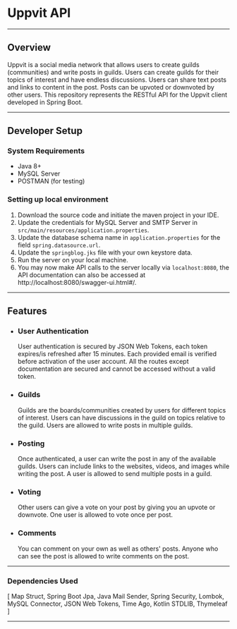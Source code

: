 # Uppvit API

<hr>

## Overview
Uppvit is a social media network that allows users to create guilds (communities) 
and write posts in guilds.
Users can create guilds for their topics of interest and have endless discussions.
Users can share text posts and links to content in the post. Posts can be upvoted or downvoted by other users.
This repository represents the RESTful API for the Uppvit client developed in Spring Boot.

<hr>

## Developer Setup
### System Requirements
- Java 8+
- MySQL Server
- POSTMAN (for testing)

### Setting up local environment
1. Download the source code and initiate the maven project in your IDE.
2. Update the credentials for MySQL Server and SMTP Server in `src/main/resources/application.properties`.
3. Update the database schema name in `application.properties` for the field `spring.datasource.url`.
4. Update the `springblog.jks` file with your own keystore data.
5. Run the server on your local machine.
6. You may now make API calls to the server locally via `localhost:8080`, the API documentation can also be accessed at http://localhost:8080/swagger-ui.html#/.

<hr>

## Features
- ### User Authentication
  User authentication is secured by JSON Web Tokens, each token expires/is refreshed after 15 minutes. Each provided email is verified before activation of the user account. All the routes except documentation are secured and cannot be accessed without a valid token.
- ### Guilds
  Guilds are the boards/communities created by users for different topics of interest. Users can have discussions in the guild on topics relative to the guild. Users are allowed to write posts in multiple guilds.
- ### Posting
  Once authenticated, a user can write the post in any of the available guilds. Users can include links to the websites, videos, and images while writing the post. A user is allowed to send multiple posts in a guild.
- ### Voting
  Other users can give a vote on your post by giving you an upvote or downvote. One user is allowed to vote once per post.
- ### Comments
  You can comment on your own as well as others' posts. Anyone who can see the post is allowed to write comments on the post.
<hr>

### Dependencies Used
[ Map Struct, Spring Boot Jpa, Java Mail Sender, Spring Security, Lombok, MySQL Connector, JSON Web Tokens, Time Ago, Kotlin STDLIB, Thymeleaf ]

<hr>
